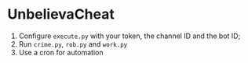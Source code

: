 # UnbelievaCheat

1. Configure `execute.py` with your token, the channel ID and the bot ID;
2. Run `crime.py`, `rob.py` and `work.py`
3. Use a cron for automation
